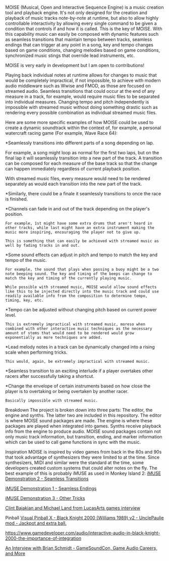 MOISE (Musical, Open and Interactive Sequence Engine) is a music creation tool and playback engine. It's not only designed for the creation and playback of music tracks note-by-note at runtime, but also to allow highly controllable interactivity by allowing every single command to be given a condition that controls if and how it is called. This is the key of MOISE. With this capability music can easily be composed with dynamic features such as seamless transitions that maintain tempo between tracks, seamless endings that can trigger at any point in a song, key and tempo changes based on game conditions, changing melodies based on game conditions, synchronized music stings that override lead instruments, etc.

MOISE is very early in development but I am open to contributions!
 
Playing back individual notes at runtime allows for changes to music that would be completely impractical, if not impossible, to achieve with modern audio middleware such as Wwise and FMOD, as those are focused on streamed audio. Seamless transitions that could occur at the end of any measure in a track, for example, would require music files to be separated into individual measures. Changing tempo and pitch independently is impossible with streamed music without doing something drastic such as rendering every possible combination as individual streamed music files.
 
Here are some more specific examples of how MOISE could be used to create a dynamic soundtrack within the context of, for example, a personal watercraft racing game (For example, Wave Race 64):
 
 *Seamlessly transitions into different parts of a song depending on lap.
   
   For example, a song might loop as normal for the first two laps, but on the final lap it will seamlessly transition into a new part of the track. A transition can be composed for each measure of the base track so that the change can happen immediately regardless of current playback position.
   
   With streamed music files, every measure would need to be rendered separately as would each transition into the new part of the track.
 
 *Similarly, there could be a finale it seamlessly transitions to once the race is finished.
 
 *Channels can fade in and out of the track depending on the player's position.
 
    For example, 1st might have some extra drums that aren't heard in other tracks, while last might have an extra instrument making the music more inspiring, encouraging the player not to give up.
    
    This is something that can easily be achieved with streamed music as well by fading tracks in and out.
 
 *Some sound effects can adjust in pitch and tempo to match the key and tempo of the music.
    
    For example, the sound that plays when passing a buoy might be a two note beeping sound. The key and timing of the beeps can change to match the key and timing of the currently playing music.
    
    While possible with streamed music, MOISE would allow sound effects like this to be injected directly into the music track and could use readily available info from the composition to determine tempo, timing, key, etc.
 
 *Tempo can be adjusted without changing pitch based on current power level.
    
    This is extremely impractical with streamed music, moreso when combined with other interactive music techniques as the necessary amount of stems that would need to be rendered would grow exponentially as more techniques are added.
 
 *Lead melody notes in a track can be dynamically changed into a rising scale when performing tricks.
    
    This would, again, be extremely impractical with streamed music.
 
 *Seamless transition to an exciting interlude if a player overtakes other racers after successfully taking a shortcut.
 
 *Change the envelope of certain instruments based on how close the player is to overtaking or being overtaken by another racer.
    
    Basically impossible with streamed music.

Breakdown
The project is broken down into three parts: The editor, the engine and synths. The latter two are included in this repository. The editor is where MOISE sound packages are made. The engine is where these packages are played when integrated into games. Synths receive playback info from the engine to produce audio. MOISE sound packages contain not only music track information, but transition, ending, and marker information which can be used to call game functions in sync with the music.

Inspiration
MOISE is inspired by video games from back in the 80s and 90s that took advantage of synthesizers they were limited to at the time. Since synthesizers, MIDI and similar were the standard at the time, some developers created custom systems that could alter notes on the fly. The best example of this is probably iMUSE as used in Monkey Island 2:
[iMUSE Demonstration 2 - Seamless Transitions](https://www.youtube.com/watch?v=7N41TEcjcvM)
 
[iMUSE Demonstration 1 - Seamless Endings](https://www.youtube.com/watch?v=AjtxK_WT784)
 
[iMUSE Demonstration 3 - Other Tricks](https://www.youtube.com/watch?v=-XuClagw6IQ)

[Clint Bajakian and Michael Land from LucasArts games interview](https://youtu.be/-0EqG6RYn9Y?si=ePghIS39WEbE0Xds)
 
Pinball
[ Visual Pinball X - Black Knight 2000 (Williams 1989) v2 - UnclePaulie mod - Jackpot and extra ball.
](https://www.youtube.com/watch?v=4Rn8t14axLU)

[https://www.gamedeveloper.com/audio/interactive-audio-in-black-knight-2000-the-importance-of-integration 
](https://www.gamedeveloper.com/audio/interactive-audio-in-black-knight-2000-the-importance-of-integration)

[An Interview with Brian Schmidt - GameSoundCon, Game Audio Careers, and More](https://www.youtube.com/watch?v=wI8QiladrvY&)

